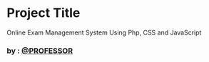 # Project Title

Online Exam Management System Using Php, CSS and JavaScript


### by : [@PROFESSOR](https://www.github.com/X-PROFESSOR)
